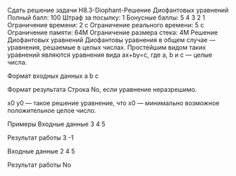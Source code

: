 Сдать решение задачи H8.3-Diophant-Решение Диофантовых уравнений
Полный балл:	100
Штраф за посылку:	1
Бонусные баллы:	5 4 3 2 1
Ограничение времени:	2 с
Ограничение реального времени:	5 с
Ограничение памяти:	64M
Ограничение размера стека:	4M
Решение Диофантовых уравнений
Диофантовы уравнения в общем случае — уравнения, решаемые в целых числах. Простейшим видом таких уравнений являются уравнения вида ax+by=c, где a, b и c — целые числа.

Формат входных данных
a b c

Формат результата
Строка No, если уравнение неразрешимо.

x0 y0 — такое решение уравнение, что x0 — минимально возможное положительное целое число.

Примеры
Входные данные
3 4 5
    
Результат работы
3 -1
    
Входные данные
2 4 5
     
Результат работы
No
